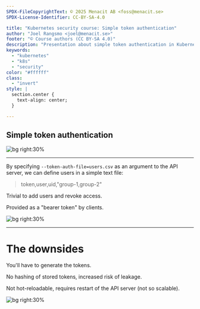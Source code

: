 ```yaml
---
SPDX-FileCopyrightText: © 2025 Menacit AB <foss@menacit.se>
SPDX-License-Identifier: CC-BY-SA-4.0

title: "Kubernetes security course: Simple token authentication"
author: "Joel Rangsmo <joel@menacit.se>"
footer: "© Course authors (CC BY-SA 4.0)"
description: "Presentation about simple token authentication in Kubernetes"
keywords:
  - "kubernetes"
  - "k8s"
  - "security"
color: "#ffffff"
class:
  - "invert"
style: |
  section.center {
    text-align: center;
  }

---
```

<!-- _footer: "%ATTRIBUTION_PREFIX% Guilhem Vellut (CC BY 2.0)" -->
## Simple token authentication

![bg right:30%](images/abandoned_door.jpg)

<!--
-->

---
<!-- _footer: "%ATTRIBUTION_PREFIX% Guilhem Vellut (CC BY 2.0)" -->
By specifying `--token-auth-file=users.csv`
as an argument to the API server, we can
define users in a simple text file:

> token,user,uid,"group-1,group-2"

Trivial to add users and revoke access.  
  
Provided as a "bearer token" by clients.

![bg right:30%](images/abandoned_door.jpg)

<!--
-->

---
<!-- _footer: "%ATTRIBUTION_PREFIX% Johan Neven (CC BY 2.0)" -->
# The downsides
You'll have to generate the tokens.

No hashing of stored tokens,
increased risk of leakage.

Not hot-reloadable, requires restart
of the API server (not so scalable).

![bg right:30%](images/rusty_guard.jpg)

<!--
-->
